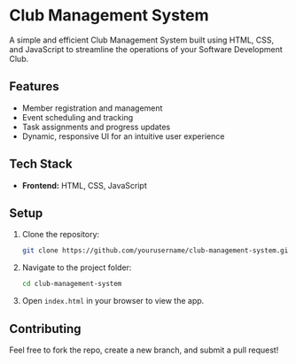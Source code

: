 # Club Management System

A simple and efficient Club Management System built using HTML, CSS, and JavaScript to streamline the operations of your Software Development Club.

## Features
- Member registration and management
- Event scheduling and tracking
- Task assignments and progress updates
- Dynamic, responsive UI for an intuitive user experience

## Tech Stack
- **Frontend:** HTML, CSS, JavaScript

## Setup
1. Clone the repository:
   ```bash
   git clone https://github.com/yourusername/club-management-system.git
   ```

2. Navigate to the project folder:
   ```bash
   cd club-management-system
   ```

3. Open `index.html` in your browser to view the app.

## Contributing
Feel free to fork the repo, create a new branch, and submit a pull request!





